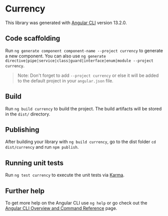 # Currency

This library was generated with [Angular CLI](https://github.com/angular/angular-cli) version 13.2.0.

## Code scaffolding

Run `ng generate component component-name --project currency` to generate a new component. You can also use `ng generate directive|pipe|service|class|guard|interface|enum|module --project currency`.
> Note: Don't forget to add `--project currency` or else it will be added to the default project in your `angular.json` file. 

## Build

Run `ng build currency` to build the project. The build artifacts will be stored in the `dist/` directory.

## Publishing

After building your library with `ng build currency`, go to the dist folder `cd dist/currency` and run `npm publish`.

## Running unit tests

Run `ng test currency` to execute the unit tests via [Karma](https://karma-runner.github.io).

## Further help

To get more help on the Angular CLI use `ng help` or go check out the [Angular CLI Overview and Command Reference](https://angular.io/cli) page.
